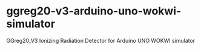 # ggreg20-v3-arduino-uno-wokwi-simulator
GGreg20_V3 Ionizing Radiation Detector for Arduino UNO WOKWI simulator
